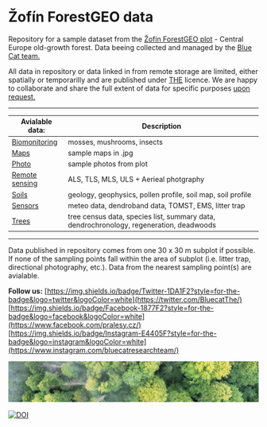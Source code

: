 <!-- This is a comment -->
<!-- Use two spaces to breake line -->
<!-- **bold**, *italic*, # header 1, ## header 2 ... -->

# Žofín ForestGEO data

Repository for a sample dataset from the [Žofín ForestGEO plot](https://forestgeo.si.edu/sites/europe/zofin) - Central Europe old-growth forest. Data beeing collected and managed by the [Blue Cat team.](https://naturalforests.cz/)  

All data in repository or data linked in from remote storage are limited, either spatially or temporarilly and are published under [THE]() licence. We are happy to collaborate and share the full extent of data for specific purposes [upon request.](https://github.com/VUKOZ-OEL/bluecat-data-pool/blob/main/contacts/readme.md)  

********    

| Avialable data:  | Description |
| ------------------- | ------------------- |       
| [Biomonitoring]() | mosses, mushrooms, insects |     
| [Maps]() | sample maps in .jpg |            
| [Photo]() | sample photos from plot |         
| [Remote sensing](https://github.com/VUKOZ-OEL/bluecat-data-pool/blob/main/REMOTE_SENSING/readme.md)  | ALS, TLS, MLS, ULS + Aerieal photgraphy |      
| [Soils]()  | geology, geophysics, pollen profile, soil map, soil profile |   
| [Sensors]()  | meteo data, dendroband data, TOMST, EMS, litter trap |   
| [Trees]()  | tree census data, species list, summary data, dendrochronology, regeneration, deadwoods |    
  
********  

Data published in repository comes from one 30 x 30 m subplot if possible. If none of the sampling points fall within the area of subplot (i.e. litter trap, directional photography, etc.). Data from the nearest sampling point(s) are avialable.  

**Follow us:** 
[https://img.shields.io/badge/Twitter-1DA1F2?style=for-the-badge&logo=twitter&logoColor=white](https://twitter.com/BluecatThe/) 
[https://img.shields.io/badge/Facebook-1877F2?style=for-the-badge&logo=facebook&logoColor=white](https://www.facebook.com/pralesy.cz/) 
[https://img.shields.io/badge/Instagram-E4405F?style=for-the-badge&logo=instagram&logoColor=white](https://www.instagram.com/bluecatresearchteam/)   
<!-- Badges comes from:https://github.com/alexandresanlim/Badges4-README.md-Profile -->

![fig1](https://github.com/VUKOZ-OEL/bluecat-data-pool/blob/main/docs/assets/images/ortophoto_1.jpg?raw=true)  

[![DOI](https://zenodo.org/badge/561805081.svg)](https://zenodo.org/badge/latestdoi/561805081)

